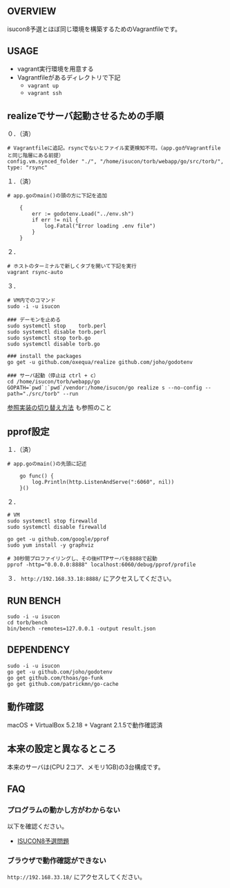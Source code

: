 ## OVERVIEW

isucon8予選とほぼ同じ環境を構築するためのVagrantfileです。

## USAGE
- vagrant実行環境を用意する
- Vagrantfileがあるディレクトリで下記
  - `vagrant up`
  - `vagrant ssh`



## realizeでサーバ起動させるための手順
０．（済）
```
# Vagrantfileに追記。rsyncでないとファイル変更検知不可。（app.goがVagrantfileと同じ階層にある前提）
config.vm.synced_folder "./", "/home/isucon/torb/webapp/go/src/torb/", type: "rsync"
```

１．（済）
```
# app.goのmain()の頭の方に下記を追加

    {
        err := godotenv.Load("../env.sh")
        if err != nil {
            log.Fatal("Error loading .env file")
        }
    }
```

２．
```
# ホストのターミナルで新しくタブを開いて下記を実行
vagrant rsync-auto
```


３．
```
# VM内でのコマンド
sudo -i -u isucon

### デーモンを止める
sudo systemctl stop    torb.perl
sudo systemctl disable torb.perl
sudo systemctl stop torb.go
sudo systemctl disable torb.go

### install the packages
go get -u github.com/oxequa/realize github.com/joho/godotenv

### サーバ起動（停止は ctrl + c）
cd /home/isucon/torb/webapp/go
GOPATH=`pwd`:`pwd`/vendor:/home/isucon/go realize s --no-config --path="./src/torb" --run
```
[参照実装の切り替え方法](https://github.com/isucon/isucon8-qualify/blob/master/doc/MANUAL.md#%E5%8F%82%E7%85%A7%E5%AE%9F%E8%A3%85%E3%81%AE%E5%88%87%E3%82%8A%E6%9B%BF%E3%81%88%E6%96%B9%E6%B3%95) も参照のこと



## pprof設定
１．（済）
```
# app.goのmain()の先頭に記述

    go func() {
        log.Println(http.ListenAndServe(":6060", nil))
    }()
```

２．
```
# VM
sudo systemctl stop firewalld
sudo systemctl disable firewalld

go get -u github.com/google/pprof
sudo yum install -y graphviz

# 30秒間プロファイリングし、その後HTTPサーバを8888で起動
pprof -http="0.0.0.0:8888" localhost:6060/debug/pprof/profile
```

３．
`http://192.168.33.18:8888/` にアクセスしてください。


## RUN BENCH
```
sudo -i -u isucon
cd torb/bench
bin/bench -remotes=127.0.0.1 -output result.json
```



## DEPENDENCY
```
sudo -i -u isucon
go get -u github.com/joho/godotenv
go get github.com/thoas/go-funk
go get github.com/patrickmn/go-cache
```



## 動作確認

macOS + VirtualBox 5.2.18 + Vagrant 2.1.5で動作確認済

## 本来の設定と異なるところ

本来のサーバは(CPU 2コア、メモリ1GB)の3台構成です。



## FAQ

### プログラムの動かし方がわからない

以下を確認ください。

- [ISUCON8予選問題](https://github.com/isucon/isucon8-qualify)

### ブラウザで動作確認ができない

`http://192.168.33.18/` にアクセスしてください。
